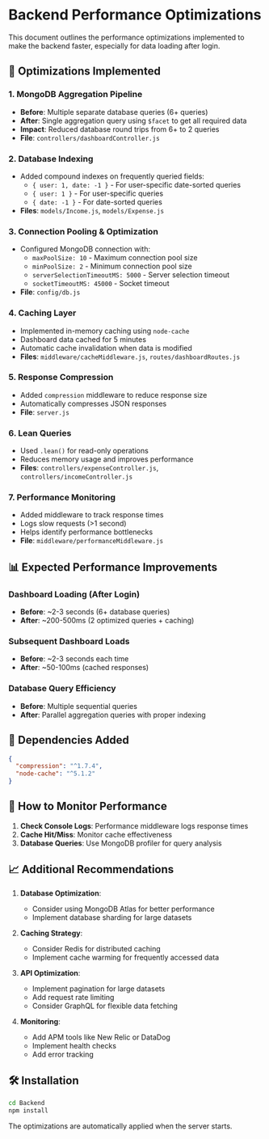 # Backend Performance Optimizations

This document outlines the performance optimizations implemented to make the backend faster, especially for data loading after login.

## 🚀 Optimizations Implemented

### 1. MongoDB Aggregation Pipeline
- **Before**: Multiple separate database queries (6+ queries)
- **After**: Single aggregation query using `$facet` to get all required data
- **Impact**: Reduced database round trips from 6+ to 2 queries
- **File**: `controllers/dashboardController.js`

### 2. Database Indexing
- Added compound indexes on frequently queried fields:
  - `{ user: 1, date: -1 }` - For user-specific date-sorted queries
  - `{ user: 1 }` - For user-specific queries
  - `{ date: -1 }` - For date-sorted queries
- **Files**: `models/Income.js`, `models/Expense.js`

### 3. Connection Pooling & Optimization
- Configured MongoDB connection with:
  - `maxPoolSize: 10` - Maximum connection pool size
  - `minPoolSize: 2` - Minimum connection pool size
  - `serverSelectionTimeoutMS: 5000` - Server selection timeout
  - `socketTimeoutMS: 45000` - Socket timeout
- **File**: `config/db.js`

### 4. Caching Layer
- Implemented in-memory caching using `node-cache`
- Dashboard data cached for 5 minutes
- Automatic cache invalidation when data is modified
- **Files**: `middleware/cacheMiddleware.js`, `routes/dashboardRoutes.js`

### 5. Response Compression
- Added `compression` middleware to reduce response size
- Automatically compresses JSON responses
- **File**: `server.js`

### 6. Lean Queries
- Used `.lean()` for read-only operations
- Reduces memory usage and improves performance
- **Files**: `controllers/expenseController.js`, `controllers/incomeController.js`

### 7. Performance Monitoring
- Added middleware to track response times
- Logs slow requests (>1 second)
- Helps identify performance bottlenecks
- **File**: `middleware/performanceMiddleware.js`

## 📊 Expected Performance Improvements

### Dashboard Loading (After Login)
- **Before**: ~2-3 seconds (6+ database queries)
- **After**: ~200-500ms (2 optimized queries + caching)

### Subsequent Dashboard Loads
- **Before**: ~2-3 seconds each time
- **After**: ~50-100ms (cached responses)

### Database Query Efficiency
- **Before**: Multiple sequential queries
- **After**: Parallel aggregation queries with proper indexing

## 🔧 Dependencies Added

```json
{
  "compression": "^1.7.4",
  "node-cache": "^5.1.2"
}
```

## 🚀 How to Monitor Performance

1. **Check Console Logs**: Performance middleware logs response times
2. **Cache Hit/Miss**: Monitor cache effectiveness
3. **Database Queries**: Use MongoDB profiler for query analysis

## 📈 Additional Recommendations

1. **Database Optimization**:
   - Consider using MongoDB Atlas for better performance
   - Implement database sharding for large datasets

2. **Caching Strategy**:
   - Consider Redis for distributed caching
   - Implement cache warming for frequently accessed data

3. **API Optimization**:
   - Implement pagination for large datasets
   - Add request rate limiting
   - Consider GraphQL for flexible data fetching

4. **Monitoring**:
   - Add APM tools like New Relic or DataDog
   - Implement health checks
   - Add error tracking

## 🛠️ Installation

```bash
cd Backend
npm install
```

The optimizations are automatically applied when the server starts. 